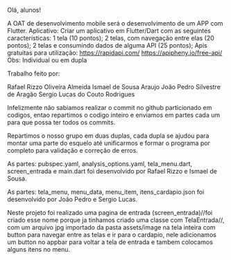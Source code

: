 Olá, alunos!

A OAT de desenvolvimento mobile será o desenvolvimento de um APP com Flutter.
Aplicativo: Criar um aplicativo em Flutter/Dart com as seguintes características: 
1 tela (10 pontos); 
2 telas, com navegação entre elas (20 pontos); 
2 telas e consumindo dados de alguma API (25 pontos);
Apis gratuitas para utilização:
https://rapidapi.com/
https://apipheny.io/free-api/
Obs: Individual ou em dupla



Trabalho feito por:

Rafael Rizzo Oliveira Almeida
Ismael de Sousa Araujo
João Pedro Silvestre de Aragão
Sergio Lucas do Couto Rodrigues

Infelizmente não sabiamos realizar o commit no github particionado em codigos, entao repartimos o codigo inteiro e enviamos em partes cada um para que possa ter todos os commits.

Repartimos o nosso grupo em duas duplas, cada dupla se ajudou para montar uma parte do esquelo até unificarmos e formar o programa por completo para validação e correção de erros.

As partes:
pubspec.yaml, analysis_options.yaml, tela_menu.dart, screen_entrada e main.dart foi desenvolvido por Rafael Rizzo e Ismael de Sousa.

As partes:
tela_menu, menu_data, menu_item, itens_cardapio.json foi desenvolvido por João Pedro e Sergio Lucas.

Neste projeto foi realizado uma pagina de entrada (screen_entrada)//foi criado esse nome porque ja tinhamos criado uma classe com TelaEntrada//, com um arquivo jpg importado da pasta assets/image na tela inteira com button para navegar entre as telas e ir para o cardapio, nele adicionamos um button no appbar para voltar a tela de entrada e tambem colocamos alguns itens no menu.